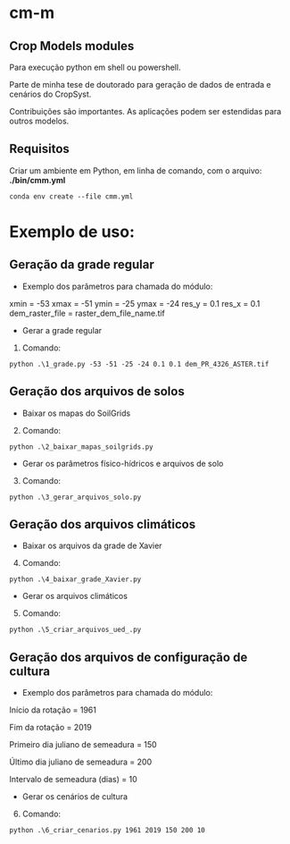 # cm-m
## Crop Models modules

Para execução python em shell ou powershell.

Parte de minha tese de doutorado para geração de dados de entrada e cenários do CropSyst.

Contribuições são importantes. As aplicações podem ser estendidas para outros modelos.

## Requisitos
Criar um ambiente em Python, em linha de comando, com o arquivo: **./bin/cmm.yml**

```
conda env create --file cmm.yml
```

# Exemplo de uso:


## Geração da grade regular

- Exemplo dos parâmetros para chamada do módulo:

xmin = -53
xmax = -51
ymin = -25
ymax = -24
res_y = 0.1
res_x = 0.1
dem_raster_file = raster_dem_file_name.tif

- Gerar a grade regular 

1. Comando:
```
python .\1_grade.py -53 -51 -25 -24 0.1 0.1 dem_PR_4326_ASTER.tif
```

## Geração dos arquivos de solos

- Baixar os mapas do SoilGrids

2. Comando:
```
python .\2_baixar_mapas_soilgrids.py
```
- Gerar os parâmetros físico-hídricos e arquivos de solo

3. Comando:
```
python .\3_gerar_arquivos_solo.py
```

## Geração dos arquivos climáticos

- Baixar os arquivos da grade de Xavier

4. Comando:
```
python .\4_baixar_grade_Xavier.py
```
- Gerar os arquivos climáticos

5. Comando:
```
python .\5_criar_arquivos_ued_.py
```

## Geração dos arquivos de configuração de cultura

- Exemplo dos parâmetros para chamada do módulo:

Início da rotação = 1961

Fim da rotação = 2019

Primeiro dia juliano de semeadura = 150

Último dia juliano de semeadura = 200

Intervalo de semeadura (dias) = 10

- Gerar os cenários de cultura

6. Comando:
```
python .\6_criar_cenarios.py 1961 2019 150 200 10
```